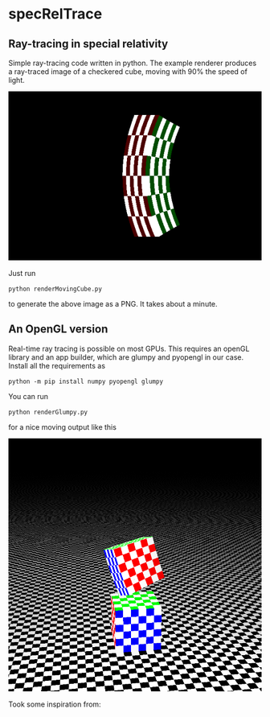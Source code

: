 # specRelTrace
## Ray-tracing in special relativity

Simple ray-tracing code written in python. 
The example renderer produces a ray-traced image of a checkered cube, moving with 90% the speed of light.

![moving cube](image.png?raw=true "Checkered cube moving with 0.9c")
<!-- ![plot](image.png) -->

Just run 
```
python renderMovingCube.py
```
to generate the above image as a PNG. It takes about a minute. 


## An OpenGL version

Real-time ray tracing is possible on most GPUs. This requires an openGL library and an app builder, which 
are glumpy and pyopengl in our case. Install all the requirements as

```
python -m pip install numpy pyopengl glumpy 
```

You can run
```
python renderGlumpy.py
```
for a nice moving output like this

![moving cube](imageGlumpy.png?raw=true "Checkered cube moving with 0.9c and one at rest")

Took some inspiration from:

[1]: https://medium.com/swlh/ray-tracing-from-scratch-in-python-41670e6a96f9

[2]: https://kivy.org/doc/stable/examples/gen__demo__shadereditor__main__py.html

[3]: https://www.shadertoy.com/view/tl23Rm

[4]: https://glumpy.readthedocs.io/en/latest/tutorial/easyway.html
